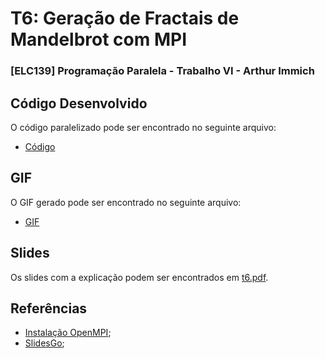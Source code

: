 # T6: Geração de Fractais de Mandelbrot com MPI

### [ELC139] Programação Paralela - Trabalho VI - Arthur Immich


## Código Desenvolvido

O código paralelizado pode ser encontrado no seguinte arquivo:

- [Código](fractal/fractalpar.cpp)

## GIF

O GIF gerado pode ser encontrado no seguinte arquivo:

- [GIF](fractal/fractal.gif)


## Slides

Os slides com a explicação podem ser encontrados em [t6.pdf](t6.pdf).

## Referências

- [Instalação OpenMPI](https://www.open-mpi.org/);
- [SlidesGo](https://slidesgo.com/pt);
